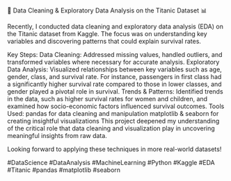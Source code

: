🚢 Data Cleaning & Exploratory Data Analysis on the Titanic Dataset 📊

Recently, I conducted data cleaning and exploratory data analysis (EDA) on the Titanic dataset from Kaggle. The focus was on understanding key variables and discovering patterns that could explain survival rates.

Key Steps:
Data Cleaning: Addressed missing values, handled outliers, and transformed variables where necessary for accurate analysis.
Exploratory Data Analysis: Visualized relationships between key variables such as age, gender, class, and survival rate. For instance, passengers in first class had a significantly higher survival rate compared to those in lower classes, and gender played a pivotal role in survival.
Trends & Patterns: Identified trends in the data, such as higher survival rates for women and children, and examined how socio-economic factors influenced survival outcomes.
Tools Used:
pandas for data cleaning and manipulation
matplotlib & seaborn for creating insightful visualizations
This project deepened my understanding of the critical role that data cleaning and visualization play in uncovering meaningful insights from raw data.

Looking forward to applying these techniques in more real-world datasets!

#DataScience #DataAnalysis #MachineLearning #Python #Kaggle #EDA #Titanic #pandas #matplotlib #seaborn
